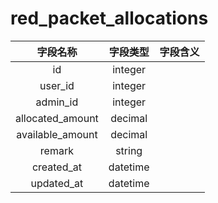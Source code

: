 # red_packet_allocations

| 字段名称 | 字段类型 | 字段含义 |
| :-----: | :-----: | :-----: 
| id | integer |  |
| user_id | integer |  |
| admin_id | integer |  |
| allocated_amount | decimal |  |
| available_amount | decimal |  |
| remark | string |  |
| created_at | datetime |  |
| updated_at | datetime |  |

